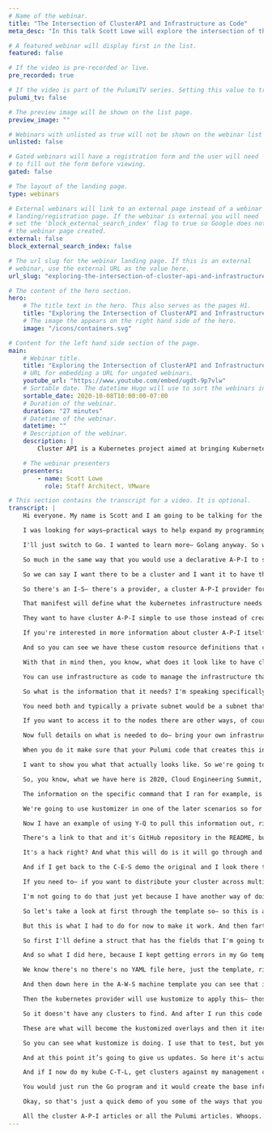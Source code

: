 ```yaml
---
# Name of the webinar.
title: "The Intersection of ClusterAPI and Infrastructure as Code"
meta_desc: "In this talk Scott Lowe will explore the intersection of the Kubernetes ClusterAPI and Infrastructure as Code with Pulumi, and how they can be used together."

# A featured webinar will display first in the list.
featured: false

# If the video is pre-recorded or live.
pre_recorded: true

# If the video is part of the PulumiTV series. Setting this value to true will list the video in the "PulumiTV" section.
pulumi_tv: false

# The preview image will be shown on the list page.
preview_image: ""

# Webinars with unlisted as true will not be shown on the webinar list
unlisted: false

# Gated webinars will have a registration form and the user will need
# to fill out the form before viewing.
gated: false

# The layout of the landing page.
type: webinars

# External webinars will link to an external page instead of a webinar
# landing/registration page. If the webinar is external you will need
# set the 'block_external_search_index' flag to true so Google does not index
# the webinar page created.
external: false
block_external_search_index: false

# The url slug for the webinar landing page. If this is an external
# webinar, use the external URL as the value here.
url_slug: "exploring-the-intersection-of-cluster-api-and-infrastructure-as-code"

# The content of the hero section.
hero:
    # The title text in the hero. This also serves as the pages H1.
    title: "Exploring the Intersection of ClusterAPI and Infrastructure as Code"
    # The image the appears on the right hand side of the hero.
    image: "/icons/containers.svg"

# Content for the left hand side section of the page.
main:
    # Webinar title.
    title: "Exploring the Intersection of ClusterAPI and Infrastructure as Code"
    # URL for embedding a URL for ungated webinars.
    youtube_url: "https://www.youtube.com/embed/ugdt-9p7vlw"
    # Sortable date. The datetime Hugo will use to sort the webinars in date order.
    sortable_date: 2020-10-08T10:00:00-07:00
    # Duration of the webinar.
    duration: "27 minutes"
    # Datetime of the webinar.
    datetime: ""
    # Description of the webinar.
    description: |
        Cluster API is a Kubernetes project aimed at bringing Kubernetes-style declarative APIs to cluster lifecycle management. Pulumi aims at enabling developers and other professionals to leverage the power of general-purpose programming languages to declaratively define infrastructure-as-code, policy-as-code, and more. What happens when these two technologies are combined?

    # The webinar presenters
    presenters:
        - name: Scott Lowe
          role: Staff Architect, VMware

# This section contains the transcript for a video. It is optional.
transcript: |
    Hi everyone. My name is Scott and I am going to be talking for the next little bit about exploring the intersection of cluster A-P-I and infrastructure as code and what it might look like when you want to combine these two technologies together. So I hope that you find this session useful and interesting. And I hope that I'm able to share something that's, you know, new that you haven't seen before. So let's get started. Here we go. All right. A quick blurb about me. I do strive to be a lifelong learner always looking at learning new things, which is one of the things that led me into Pulumi.

    I was looking for ways—practical ways to help expand my programming knowledge, which I'm still a newbie yet. So don't laugh at my code. And I found that using Pulumi and writing general-purpose programming code for managing my [infrastructure as code](/what-is/what-is-infrastructure-as-code/), was a nice use-case that kind of helped me get a little deeper in some of the programming languages. So obviously I am a Pulumi user. I started with Typescript and then move to Go. A little secret I'll share with you. The reason I moved from Typescript to Go was that there was a change in the Pulumi S-D-K. That required a Typescript, started using Promises and a-sync stuff and I totally didn't and still don't understand all of it and couldn't make my code work. So I was like, okay fine.

    I'll just switch to Go. I wanted to learn more— Golang anyway. So worked out. I do work at VMware, came in via the Heptio acquisition, and my job there is to help folks with kubernetes, stand up kubernetes, optimize their communities environments, that sort of thing. And sort of related to that— that means that I'm a big fan of cluster A-P-I. And I'll talk more about what that is in just a moment. All right. So speaking of cluster A-P-I. What is cluster A-P-I? It is a project. It's led by SIG Cluster Lifecycle. It's a project to bring declarative kubernetes style A-P-Is to Cluster Lifecycle management.

    So much in the same way that you would use a declarative A-P-I to say I want to run this container image and I want to have this many replicas of it and I want you to expose it on this port and then kubernetes goes and uses its core reconciliation loop to ensure that what you've asked to do is actually you know, what's happening right to reconcile desired state and actual State. The idea is we can use cluster A-P-I to bring the same style of declarative A-P-Is to managing Cluster Lifecycle.

    So we can say I want there to be a cluster and I want it to have three control plane nodes and I want it to have a machine deployment that I can scale for worker nodes and so on so forth, right? And then we apply those definitions, you know, stored on a YAML manifest, that declarative state we apply that to what is known as a management cluster and that's a cluster that has all of the cluster  A-P-I components and controllers and C-R-Ds and such installed. And then again through that core reconciliation loop, that management cluster then realizes the desired state of saying that a cluster exists and exists in this configuration right? Cluster  A-P-I was written in a way that allows you to use different I-S providers.

    So there's an I-S— there's a provider, a cluster A-P-I provider for A-W-S, a cluster A-P-I provider for vSphere, for Azure, etc. and so forth. And as if it wasn't confusing enough, we have cluster A-P-I, which we refer to as Cappy, and then the providers are the cluster A-P-I provider for A-W-S. So it's called CAP-A and then cluster A-P-I provider for Cap— for vSphere. CAP-V, cluster A-P-I provider for Azure, CAP-Z so on, so forth. Normally when cluster A-P-I interacts with these I-S platforms like A-W-S or Azure or whatever, it will go and it will create all of the necessary infrastructure that you need. So you'll give it a manifest.

    That manifest will define what the kubernetes infrastructure needs to look like, and then the provider knows what it has to create underneath that to support said kubernetes cluster. So on A-W-S, which is what I'll be using today to show off how some of this stuff works. It would go and it would create a V-P-C and subnets and you know gateways and route tables and all the necessary jazz. And it'll just do all that for you. And so the idea is that, you know, a user could then go and not have to worry about managing infrastructure. They can just do it all through cluster A-P-I, however, for a variety of reasons customers may want to consume their own infrastructure. They may already have existing A-W-S structures that they want to use.

    They want to have cluster A-P-I simple to use those instead of creating new ones. And so there is the model for supporting what we call bring your own infrastructure, right? And which would allow you to say, well here I already have a V-P-C and subnets. I want cluster A-P-I to use those instead of creating its own. And I'll show you what that looks like. And in fact, that's going to be, you know, a key sort of part of the entire presentation is how we can use a cluster A-P-I manifest or— or cluster A-P-I itself with infrastructure created using Pulumi for infrastructure as code. And we'll look at the different ways to do that.

    If you're interested in more information about cluster A-P-I itself, this is just a simple high-level overview, go to the custom A-P-I homepage at Cluster Dash Dot A-P-I Dot Sigs Dot K-8s dot I-O or check out the GitHub repository there on the screen. Now, I want to show you real quick before I go on what it looks like to see a cluster A-P-I manifest. So let me switch to my demo screen here. Okay, here we go. And I'm just going to—. I have— here we go. A YAML manifest. This is a cluster A-P-I definition. This is a complete definition that will create an entirely independent kubernetes cluster.

    And so you can see we have these custom resource definitions that cluster A-P-I uses, things like cluster and A-W-S cluster and kube A-D-M control plane, and we have you know, various fields that we configure that, what region is going to be in for A-W-S? What S-S-H key it's going to use? So on so forth. We can specify replicas, inversions and so on, so forth. And we can map that down to specific instance types. So we could have you know, the control plane in this case, use C-E-S demo control plane is the name of this object and I’m mapping it to a T-3 large, because this is just a demo environment, but I can map it to you know, an M-5, you know, X-large or whatever here. And that gives you an idea of what's going on, right? So now let's flip back over to the presentation. There we go.

    With that in mind then, you know, what does it look like to have cluster A-P-I use existing infrastructure what we call this B-Y-O-I. Bring your own infrastructure model. So users can create their own infrastructure. They can use an infrastructure as code tool like Pulumi. They can create all the necessary pieces that are there and use all the best practices that they would want to use for infrastructure as code, right? And then you can integrate that. So, you know, that third bullet there on the screen, you know, is it possible to use Ia--C for B-Y-O-I with CAPI? Yes. Absolutely.

    You can use infrastructure as code to manage the infrastructure that you are bringing into a cluster A-P-I environment. The answer to that fourth question, whether I can use even more acronyms than that in a single sentence, we'll have to explore in some other session. Okay. Alright, so, let's see what we got here. What information does cluster A-P-I need about the infrastructure that you're bringing in, if you're going to do that? So if you're going to bring in your own infrastructure that you are managing through an infrastructure as code tool like Pulumi. The cluster A-P-I has to have some of that information so it knows that it's not supposed to go out and create new infrastructure.

    So what is the information that it needs? I'm speaking specifically here about A-W-S. So for other providers it may vary, but each of the providers is pretty well documented in terms of like if you're going to do this on Azure, you should be able to check the Azure documentation for the cluster A-P-I provider for Azure and see what information is needed, right? For A-W-S, you have to have the V-P-C I-D, you have to have a list of subnets. Now, there's two types of subnets. There’s public subnets and private subnets. And cluster A-P-I has a series of checks it uses to determine which is a public subnet which is a private subnet.

    You need both and typically a private subnet would be a subnet that has to use a NAT gateway to get to the internet, right? So it's not exposing public I-P addresses. It's not using an internet gateway. You have to go through a NAT gateway. So you have to have that list of subnets and cluster A-P-I will prefer the private subnets to place the instances that it's going to create. So these machines will be on private subnets. They won’t be exposed to the public I-P address and you'll be able to necessarily like S-S-H them directly. That means typically you're going to have to have something like an S-S-H bastion host.

    If you want to access it to the nodes there are other ways, of course, but an S-S-H bastion host is pretty common. And in that case you're also going to need a list of additional Security Group I-Ds because cluster A-P-I can create the bastion host for you if you want, but you're probably going to be co-locating because you're using existing infrastructure. You're probably going to be co-locating this kubernetes cluster and a V-P-C or in subnets that may have other things there. And so you may already have an S -S-H bastion host and— associated security groups. So we use this additional— list of additional security group I-Ds to tell cluster A-P-I, put my instances into this security group, so they can receive traffic from the bastion host for example.

    Now full details on what is needed to do— bring your own infrastructure, is at the U-R-L here on the bottom of this slide and we'll give you all the details on what you need to bring and what cluster A-P-I will create on its own right? Basically, what you need to bring is a V-P-C, subnets and those security groups, right, and then cluster A-P-I will create E-O-Bs as needed. It'll create instances and it'll create additional security groups that it uses for its own purposes to allow the kubernetes nodes to communicate with each other for example. It also, in that document, outla's specific requirements for A-W-S tags that are required by the kubernetes A-W-S cloud provider for it to function correctly.

    When you do it make sure that your Pulumi code that creates this infrastructure does assign those tags or else the A-W-S cloud provider will fail to function properly and then your cluster A-P-I, your cluster, excuse me, won't work like you expected to work. Alright. So I've laid the groundwork for, you know, sort of what cluster A-P-I is, and how we do bring your own infrastructure, and, you know, have said, yes, you can absolutely do I-A-C with something like Pulumi and use that with cluster A-P-I. Now

    I want to show you what that actually looks like. So we're going to spend the rest of the time in this session probably another 10 to 15 minutes or so, actually looking at this through a set of real world examples, right, of potential ways that you can integrate an infrastructure as code tool like Pulumi with cluster A-P-I. I've taken all of the examples that I'm going to show you here. They're all in a GitHub repository. You can see the U-R-L here. So it's Github dot com slash ScottSLowe slash 2020 dash C-E-S dash I-A-C dash CAPI . I'm very imaginative when it comes to naming things like this.

    So, you know, what we have here is 2020, Cloud Engineering Summit, infrastructure as code, cluster A-P-I, very imaginative. So let's look at this in my terminal. I'm going to switch over to my demo terminal here. Alright. There we go. And I've already shown you what the base looks like, so, I'll just pull this up again. This is the base configuration we're going to be using throughout all of the different examples I'm going to show on how you can integrate something like Pulumi with cluster A-P-I and this is a bare bones cluster A-P-I manifest. I created it using the cluster  A-P-I tool, cluster C-T-L. So I gave it some information like this is how I created it.

    The information on the specific command that I ran for example, is in the README in the— in the repository— the GitHub repository that I just shared. And the first scenario that I'm going to show you is this manual scenario and so in that directory, I have a few files and this README here is where it'll actually tell you what command I use, like right there, you can see here's the cluster C-T-L, config cluster, blah blah blah, right? So take a look at that if you're interested in sort of replicating this on your own. The C-E-S demo YAML, that's the basic configuration we're going to use. You'll see a kustomization YAML here.

    We're going to use kustomizer in one of the later scenarios so for now just ignore it, but I already have this stack and let me see if I can remember, actually look at my history here. Here we go. Okay. So I already have this stack that I am using. I've called it CAP-A full B-Y-O-I and it goes through and it creates all of the objects that are necessary to do bring your own infrastructure with cluster A-P-I on A-W-S. So it creates V-P-C, subnets, route tables, gateways, NAT gateways, all that kind of jazz, and then it exports these fields so that we can use them later on. And when it comes to integrating infrastructure as code, like what we're doing here with this Pulumi stack, and cluster A-P-I, you could do it manually and you could use it tool like Y-Q or whatever.

    Now I have an example of using Y-Q to pull this information out, right, and I've put them all into a script just for sort of ease of use. So let's take a look at that. So I have some variables at the top that just make it easier, later on, you can change these and the README has information about what needs to be changed ff you want to replicate this on your own. Keep in mind. This is a total hack. I wouldn't recommend this for like, you know, real production sort of use, but it will work, and it will give you an idea of one way that you could integrate these two if you're interested. And so I'm using this tool Y-Q.

    There's a link to that and it's GitHub repository in the README, but what I do is I make a copy of the original and then I write these additional fields that are necessary for cluster A-P-I. One of these is this network spec dot V-P-C dot I-D and then I use the Pulumi stack output command to reach into my project, into my stack and pull out the V-P-C field that I exported it in my code. And then I do the same thing for the public subnets and then the private subnets or vice-versa actually, sorry, private subnet and public subnets. I tried to use a bash for loop here, but I kept getting errors. So I just hard-coded it, again this an example.

    It's a hack right? And what this will do is it will go through and write all the necessary fields that are needed for cluster A-P-I to use the existing infrastructure of the existing V-P-C and the existing subnets. This example does not write any additional security groups in there. I'll do that in another example. So if I run this, It'll take a minute or two to run while it goes and reaches into the stack and gets information out. And then now I see I have a new file called modified, and if I look at modified at first, it looks like it's normal. But then when we get into the A-W-S cluster object here, so the second document, second YAML document in this file, you can see that this network spec V-P-C and subnets is added there.

    And if I get back to the C-E-S demo the original and I look there they didn't exist before. Right. So what we've done is we've modified the base configuration so that it has the information we need to use existing infrastructure. And if I were to apply this manifest against my cluster A-P-I management cluster, which is where the cluster A-P-I controllers and kustom resource definitions live, then it would go and it would create a new what we call a workload cluster— cluster that it's managing via cluster A-P-I and it would do so in the specified V-P-C and in the specified subnets, okay? There's additional stuff by the way.

    If you need to— if you want to distribute your cluster across multiple availability zones, across multiple A-Zs, there's some additionalfFields you have to add, the control plane will do that automatically. So if we were to apply this then we would see the control plane if it's multiple instances in the control plane. It would automatically distribute them across A-Zs. Worker nodes are a little different. All this is in the documentation upstream, the link that I gave you earlier and I'll show it on the screen again towards the end of the presentation. So you have it. And then I could just use Kube C-T-L to then apply this this manifest right? I could just Kube C-T-L apply dash F.

    I'm not going to do that just yet because I have another way of doing that that I want to show you, but this gives you one— an idea of one way you could— you could do this right? Now, the other way, one of the other ways, is here. And in this case, what I'm doing is I'm using a Go template that I created from the base configuration. And that's this C-E-S demo dot T-M-P-L and then I have some Go code that I wrote and that Go code will generate that template using information from the stack. And to pull the information from the stack, I'm using Pulumi’s automation A-P-I.

    So let's take a look at first through the template so— so this is a pretty standard, you know, Go template. At first you don't see anything here, but then it's all standard right? But then we get into the network spec stuff, which is where we need it. So you see I have a reference to a V-P-C I-D and then arrange object for some subnet I-Ds. And then farther down here, you'll see me use a field called hack, I’ll explain what that is in just a moment. There's probably a better work-around than what I'm doing here.

    But this is what I had to do for now to make it work. And then farther down I'll show you this is where we add the additional security groups. So under this A-W-S machine template, we have the spec, the template, the spec and then additional security groups and we would have a list there of any additional security groups that we needed to add. This case is only one and that's going to be the bastion security group that will allow it to communicate with the S-S-H bastion. Now let's look at— look at the Go code that I wrote. Again be gentle. I am a newbie programmer.

    So first I'll define a struct that has the fields that I'm going to need and I'll— there's that hack field. I'll come back to that in just a moment. I use the automation A-P-I to reach into my stack. I then pull out some values that I need. So the V-P-C I-D, the bastion security group, the public subnets, the private subnets, put those in a combined field and then down here the hack field. There's a subsequent round of Go templating that cluster A-P-I does when it uses the template to create the cluster.

    And so what I did here, because I kept getting errors in my Go templating, that it didn't understand what, you know, D-S metadata was, because I don't— I'm not passing that data to it. So instead I replace my temporary field with the ultimate field that cluster A-P-I will use. And so where in the template it sees hack then when I make my templating round it will then substitute D-S metadata local host name which is what cluster A-P-I will use and require. So then the rest of the code is all straightforward. It just generates the template and off it goes So let's let's do this.

    We know there's no there's no YAML file here, just the template, right, we're going to do a go run, main dot go, this will execute the code and it will use the automation A-P-I to reach into my C-E-S demo stack, pull out the values it needs, and then use Go templating to generate a template. And so when I look at here, now,I have YAML file based on that template and if I look at that YAML file, whoops helps to type, then we see YAML here. And we see that we have the V-P-C spec and the subnets listed and if I go farther down here, under this configuration where you see name D-S metadata, that's my hack, right, it replaced my hack field with a proper field that the cluster A-P-I round of Go templating will look for.

    And then down here in the A-W-S machine template you can see that it populated the security group I-D that it needs to communicate with pre-existing S-S-H bastion, and so now I could again use kube C-T-L apply dash F, this YAML file against my management cluster and it would go in to create that. But I'm not going to do it yet, because I have one more thing I want to show you. So let's go here. Okay. So in this last example that I want to show you, I have built on the previous example, I'm still using the automation A-P-I. In this case I have another local project that's stored in this case directory and it uses the kubernetes provider and its built-in kustomized support and what I'm doing here is I'm templating out some kustomized overlays that will receive the values from the Pulumi stack.

    Then the kubernetes provider will use kustomize to apply this— those overlays against the base configuration and that's defined in the kustomization dot YAML file and that's why we had a kustomization dot YAML file in the manual directory because that's the base configuration that it's going to be applying against. And then the kubernetes provider will automatically apply that against my management cluster. So first, I'm going to my S-S-H channel’s probably timed out. So I'm just going to make sure that yep, okay, so let's re-establish that. Okay. There we go. Now you'll see that I'm talking to my management cluster. I told it to do get clusters, this— the fact that it doesn't find anything just shows that there are no workload clusters to find in my management cluster.

    So it doesn't have any clusters to find. And after I run this code then we're going to do this again, and we're going to see a cluster there, which means that it has successfully generated the code and is looking at, and is created in the cluster using the information from Pulumi— the Pulumi stack to populate an existing V-P-C and existing subnets. But before we do that, let's look at the code. So first, the main code here, this is just an iteration from the previous one. So I still have that same struct because I'm using a template. And then I reference my original stack my CAP-A full B-Y-O-I stack, which generates all the underlying infrastructure, pull the values out that I need, just like I did before, then I define my templates.

    These are what will become the kustomized overlays and then it iterates over that list and generates the templates and then uses the automation A-P-I to drive that K8s stack which uses the kustomized— or the kubernetes provider and its kustomized support to automatically apply this against my management cluster. So let's look at that. So this is a pretty traditional looking set of Pulumi code. I left some comments in there in case you want to try this, but you don't actually want to apply it, you can un-comment that provider field there and the render YAML to directory field and then change down here on line 21 that you want to use that other provider. That will just generate a set— of YAML against a directory, the rendered directory on your local file system.

    So you can see what kustomize is doing. I use that to test, but you might also want to use it just to see how it works before you actually try to apply it against an actual management cluster. So we've got our high-level Go program, which is using automation A-P-I . It's going to generate kustomize overlays and then drive the K8s project to actually apply those through kustomize. So let's do a go run main dot go. The first part of this will run, it'll take a couple of minutes, or about a minute, whatever, and you won’t see the output and this point it's going and it's generating the kustomize overlays and getting all that prepped, and then in a moment, we'll see the Pulumi progress streamer pop up. There we go.

    And at this point it’s going to give us updates. So here it's actually running the kustomize overlays against the base configuration and then automatically applying them against my management cluster. And it'll take a minute or so and we'll start seeing some objects populating here. Here we go. And what we'll see, went it's populating objects is we’ll see it populating cluster A-P-I object. So you'll see a cluster object, an A-W-S cluster object, machine templates, you know, control planes, blah blah blah. Alright, so it creates all those— those items says, okay, I'm done.

    And if I now do my kube C-T-L, get clusters against my management cluster, bam, we have a cluster actually provisioning and you'll have to take my word for it that it's actually going into the V-P-C and subnets that we specified and not creating a new set of resources, right? So we are using Pulumi to create our base infrastructure and then driving— pulling that information out from that base infrastructure to give it to cluster A-P-I so that it can leverage that. Now you could obviously take this even farther with the automation A-P-I and you could— you could write a high-level Go program that runs the initial stack. So I ran the— or I created the C-E-S demo stack myself, right, but you could have it run the C-E-S demo stack then pull the values out and then run the K8s thing and it would be completely automated so you wouldn't have to do anything.

    You would just run the Go program and it would create the base infrastructure, and then you could paramertize it so that you could just reuse that over and over again, right? That would be cool. I haven't gotten all the way there yet, but the the skeleton of what you see here should give you an idea of like what that would look like. And Evan Boyle, his examples on the automation A-P-I are on GitHub. I didn't include a link to that in the presentation, but definitely look at those if you're interested in using the automation  A-P-I . Alright, I'll switch back to the slide deck now.

    Okay, so that's just a quick demo of you some of the ways that you could integrate your infrastructure as code solution using Pulumi with cluster A-P-I. And so you've obviously adapt those or use those as a springboard to come up with other ideas or whatever. Just wrapping up then. Here's a list of all the resources that I've referenced in the presentation. So all the links gathered together in one place. I also added links to my site where I've done some articles on cluster A-P-I and Pulumi so if you follow those links, you'll get a tags page that just shows all the articles that are tagged with that particular tag.

    All the cluster A-P-I articles or all the Pulumi articles. Whoops. There we go. Okay. So thanks for watching. I hope that the session was useful. If you're interested in getting in touch with me online I’m @Scott_Lowe on Twitter. Feel free to reach out. Also ScottSLowe on GitHub. Remember I am a new programmer, so don't expect to find anything like, you know, Earth-shattering there, but I'm always looking for new resources. So if you are a more experienced programmer, and you have some resources you think I should take a look at then feel free to reach out to me or whatever. I’d love to hear from you. So thanks so much.
---
```

